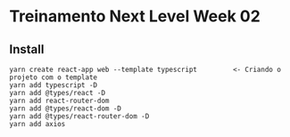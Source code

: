 # Treinamento Next Level Week 02

## Install
```
yarn create react-app web --template typescript         <- Criando o projeto com o template
yarn add typescript -D
yarn add @types/react -D
yarn add react-router-dom
yarn add @types/react-dom -D
yarn add @types/react-router-dom -D
yarn add axios
```
